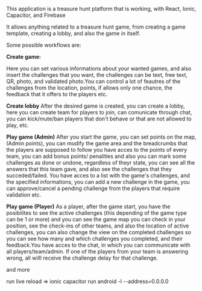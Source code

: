 This application is a treasure hunt platform that is working, with React, Ionic, Capacitor, and Firebase

It allows anything related to a treasure hunt game, from creating a game template, creating a lobby,
and also the game in itself.

Some possible workflows are:

<b>Create game:</b>

Here you can set various informations about your wanted games, and also insert the challenges that you want, the challenges can be text, free text, QR, photo, and
validated photo.You can control a lot of feautres of the challenges from the location, points, if allows only one chance, the feedback that it offers to the players etc.

<b>Create lobby</b>
After the desired game is created, you can create a lobby, here you can create team for players to join, can comunicate through chat, you can kick/mute/ban players
that don't behave or that are not allowed to play, etc.

<b>Play game (Admin)</b>
After you start the game, you can set points on the map, (Admin points), you can modify the game area and the breadcrumbs that the players are supposed to follow
you have acces to the points of every team, you can add bonus points/ penalities and also you can mark some challenges as done or undone, regardless of theyr state,
you can see all the answers that this team gave, and also see the challenges that they succeded/failed. You have acces to a list with the game's challenges, and the
specified informations, you can add a new challenge in the game, you can approve/cancel a pending challenge from the players that require validation etc.

<b>Play game (Player)</b>
As a player, after the game start, you have the posibilites to see the active challenges (this depending of the game type can be 1 or more) and you can see the game map
you can check in your position, see the check-ins of other teams, and also the location of active challenges, you can also change the view on the completed challenges
so you can see how many and which challenges you completed, and their feedback.You have acces to the chat, in which you can communicate with all players/team/admin.
If one of the players from your team is answering wrong, all willl receive the challenge delay for that challenge.

and more

run live reload =>
ionic capacitor run android -l --address=0.0.0.0
